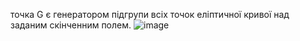точка G є генератором підгрупи всіх точок еліптичної кривої над заданим скінченним полем.
![image](https://github.com/s1AINT/Lab12T1P2/assets/61393303/1a4c3250-80ef-4b01-b3da-ac8ca23c73d5)

